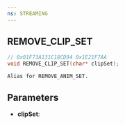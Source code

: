 ```yaml
---
ns: STREAMING
---
```

## REMOVE_CLIP_SET

```c
// 0x01F73A131C18CD94 0x1E21F7AA
void REMOVE_CLIP_SET(char* clipSet);
```

```
Alias for REMOVE_ANIM_SET.  
```

## Parameters
* **clipSet**: 

